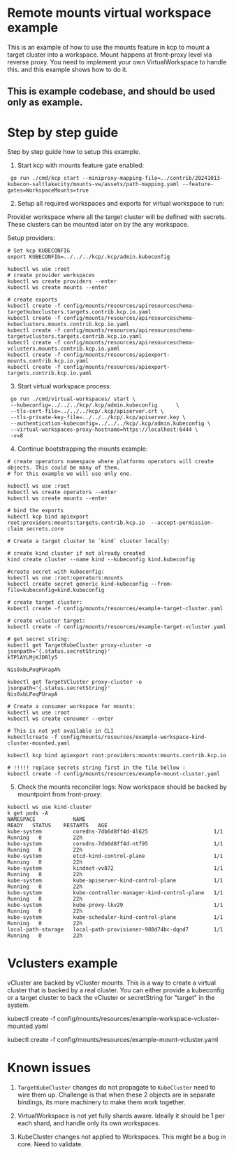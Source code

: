 # Remote mounts virtual workspace example

This is an example of how to use the mounts feature in kcp to mount a target cluster into a workspace.
Mount happens at front-proxy level via reverse proxy. You need to implement your own VirtualWorkspace to handle this.
and this example shows how to do it.

## This is example codebase, and should be used only as example.

# Step by step guide

Step by step guide how to setup this example.

1. Start kcp with mounts feature gate enabled:

```
 go run ./cmd/kcp start --miniproxy-mapping-file=../contrib/20241013-kubecon-saltlakecity/mounts-vw/assets/path-mapping.yaml --feature-gates=WorkspaceMounts=true 
```

2. Setup all required workspaces and exports for virtual workspace to run:

Provider workspace where all the target cluster will be defined with secrets.
These clusters can be mounted later on by the any workspace.

Setup providers:

```
# Set kcp KUBECONFIG
export KUBECONFIG=../../../kcp/.kcp/admin.kubeconfig     

kubectl ws use :root
# create provider workspaces
kubectl ws create providers --enter
kubectl ws create mounts --enter

# create exports
kubectl create -f config/mounts/resources/apiresourceschema-targetkubeclusters.targets.contrib.kcp.io.yaml
kubectl create -f config/mounts/resources/apiresourceschema-kubeclusters.mounts.contrib.kcp.io.yaml
kubectl create -f config/mounts/resources/apiresourceschema-targetvclusters.targets.contrib.kcp.io.yaml
kubectl create -f config/mounts/resources/apiresourceschema-vclusters.mounts.contrib.kcp.io.yaml
kubectl create -f config/mounts/resources/apiexport-mounts.contrib.kcp.io.yaml
kubectl create -f config/mounts/resources/apiexport-targets.contrib.kcp.io.yaml

```

3. Start virtual workspace process:
```
 go run ./cmd/virtual-workspaces/ start \
 --kubeconfig=../../../kcp/.kcp/admin.kubeconfig      \
 --tls-cert-file=../../../kcp/.kcp/apiserver.crt \
 --tls-private-key-file=../../../kcp/.kcp/apiserver.key \
 --authentication-kubeconfig=../../../kcp/.kcp/admin.kubeconfig \
 --virtual-workspaces-proxy-hostname=https://localhost:6444 \
 -v=8
```

4. Continue bootstrapping the mounts example:

```
# create operators namespace where platforms operators will create objects. This could be many of them.
# for this example we will use only one.

kubectl ws use :root
kubectl ws create operators --enter
kubectl ws create mounts --enter

# bind the exports
kubectl kcp bind apiexport root:providers:mounts:targets.contrib.kcp.io  --accept-permission-claim secrets.core

# Create a target cluster to `kind` cluster locally:

# create kind cluster if not already created
kind create cluster --name kind --kubeconfig kind.kubeconfig

#create secret with kubeconfig:
kubectl ws use :root:operators:mounts
kubectl create secret generic kind-kubeconfig --from-file=kubeconfig=kind.kubeconfig

# create target cluster:
kubectl create -f config/mounts/resources/example-target-cluster.yaml

# create vcluster target:
kubectl create -f config/mounts/resources/example-target-vcluster.yaml

# get secret string:
kubectl get TargetKubeCluster proxy-cluster -o jsonpath='{.status.secretString}'
kTPlAYLMjKJDRly5

Nis8xbLPoqPUrapA%

kubectl get TargetVCluster proxy-cluster -o jsonpath='{.status.secretString}'
Nis8xbLPoqPUrapA

# Create a consumer workspace for mounts:
kubectl ws use :root
kubectl ws create consumer --enter

# This is not yet available in CLI
kubectlcreate -f config/mounts/resources/example-workspace-kind-cluster-mounted.yaml   

kubectl kcp bind apiexport root:providers:mounts:mounts.contrib.kcp.io 

# !!!!! replace secrets string first in the file bellow :
kubectl create -f config/mounts/resources/example-mount-cluster.yaml
```

5. Check the mounts reconciler logs:
Now workspace should be backed by mountpoint from front-proxy:

```
kubectl ws use kind-cluster
k get pods -A
NAMESPACE            NAME                                         READY   STATUS    RESTARTS   AGE
kube-system          coredns-7db6d8ff4d-4l625                     1/1     Running   0          22h
kube-system          coredns-7db6d8ff4d-ntf95                     1/1     Running   0          22h
kube-system          etcd-kind-control-plane                      1/1     Running   0          22h
kube-system          kindnet-vv872                                1/1     Running   0          22h
kube-system          kube-apiserver-kind-control-plane            1/1     Running   0          22h
kube-system          kube-controller-manager-kind-control-plane   1/1     Running   0          22h
kube-system          kube-proxy-lkv29                             1/1     Running   0          22h
kube-system          kube-scheduler-kind-control-plane            1/1     Running   0          22h
local-path-storage   local-path-provisioner-988d74bc-dqnd7        1/1     Running   0          22h
```

# Vclusters example

vCluster are backed by vCluster mounts. This is a way to create a virtual cluster that is backed by a real cluster.
You can either provide a kubeconfig or a target cluster to back the vCluster or secretString for "target" in the system.

kubectl create -f config/mounts/resources/example-workspace-vcluster-mounted.yaml

kubectl create -f config/mounts/resources/example-mount-vcluster.yaml

# Known issues

1. `TargetKubeCluster` changes do not propagate to `KubeCluster` need to wire them up.
Challenge is that when these 2 objects are in separate bindings, its more machinery to make them work together.

2. VirtualWorkspace is not yet fully shards aware. Ideally it should be 1 per each shard, and handle only its
own workspaces.

3. KubeCluster changes not applied to Workspaces. This might be a bug in core. Need to validate.


